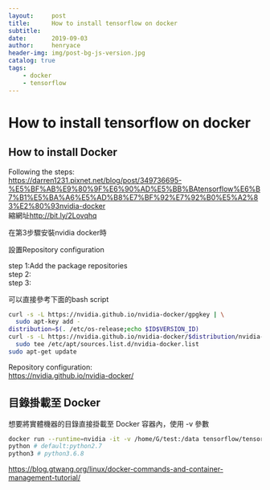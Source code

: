 ```yaml
---
layout:     post
title:      How to install tensorflow on docker
subtitle:   
date:       2019-09-03
author:     henryace
header-img: img/post-bg-js-version.jpg
catalog: true
tags:
    - docker
    - tensorflow
---
```

# How to install tensorflow on docker #

## How to install Docker<br>

Following the steps: <br>
<https://darren1231.pixnet.net/blog/post/349736695-%E5%BF%AB%E9%80%9F%E6%90%AD%E5%BB%BAtensorflow%E6%B7%B1%E5%BA%A6%E5%AD%B8%E7%BF%92%E7%92%B0%E5%A2%83%E2%80%93nvidia-docker><br>
縮網址<http://bit.ly/2Lovqhq><br>

在第3步驟安裝nvidia docker時<br>

設置Repository configuration <br>

step 1:Add the package repositories <br>
step 2: <br>
step 3: <br>

可以直接參考下面的bash script<br>

```bash
curl -s -L https://nvidia.github.io/nvidia-docker/gpgkey | \
  sudo apt-key add -
distribution=$(. /etc/os-release;echo $ID$VERSION_ID)
curl -s -L https://nvidia.github.io/nvidia-docker/$distribution/nvidia-docker.list | \
  sudo tee /etc/apt/sources.list.d/nvidia-docker.list
sudo apt-get update
```

Repository configuration:<br>
<https://nvidia.github.io/nvidia-docker/><br>

## 目錄掛載至 Docker

想要將實體機器的目錄直接掛載至 Docker 容器內，使用 -v 參數

```bash
docker run --runtime=nvidia -it -v /home/G/test:/data tensorflow/tensorflow:latest-gpu bash
python # default:python2.7
python3 # python3.6.8
```

<https://blog.gtwang.org/linux/docker-commands-and-container-management-tutorial/>